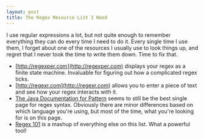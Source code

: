 ```yaml
---
layout: post
title: The Regex Resource List I Need
---
```


I use regular expressions a lot, but not quite enough to remember everything
they can do every time I need to do it. Every single time I use them, I forget
about one of the resources I usually use to look things up, and regret that I
never took the time to write them down. Time to fix that.

* [http://regexper.com](http://regexper.com) displays your regex as a finite state machine.
Invaluable for figuring out how a complicated regex ticks.
* [http://regexr.com](http://regexr.com) allows you to enter a piece of text and see how your regex
interacts with it.
* [The Java Documentation for Pattern](http://docs.oracle.com/javase/7/docs/api/java/util/regex/Pattern.html) seems to still be the best single page for regex syntax. Obviously there are minor differences based on which language you're using, but most of the time, what you're looking for is on this page.
* [Regex 101](https://regex101.com/) is a mashup of everything else on this list. What a powerful tool!
